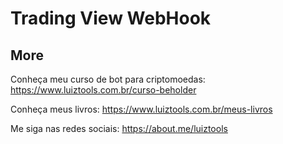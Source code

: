 # Trading View WebHook



## More

Conheça meu curso de bot para criptomoedas: https://www.luiztools.com.br/curso-beholder

Conheça meus livros: https://www.luiztools.com.br/meus-livros

Me siga nas redes sociais: https://about.me/luiztools